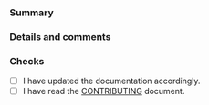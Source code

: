 <!--
:warning: Please, try to follow the template.
:warning: Your pull request title should be short, detailed and understandable for all.
:warning: If your pull request fixes an open issue, please link to the issue.
-->

### Summary


### Details and comments


### Checks

<!-- Change te space between the square brackets to an `x` -->
-   [ ] I have updated the documentation accordingly.
-   [ ] I have read the [CONTRIBUTING](https://github.com/rticommunity/rticonnextdds-examples/blob/develop/CONTRIBUTING.md) document.
